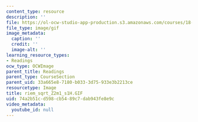 ```yaml
---
content_type: resource
description: ''
file: https://ol-ocw-studio-app-production.s3.amazonaws.com/courses/18-04-complex-variables-with-applications-fall-1999/74a2b51cd598cb5489c7dab943fe8e9c_riem_sqrt_Z2m1_s1H.GIF
file_type: image/gif
image_metadata:
  caption: ''
  credit: ''
  image-alt: ''
learning_resource_types:
- Readings
ocw_type: OCWImage
parent_title: Readings
parent_type: CourseSection
parent_uid: 33a665e8-7180-b033-3d75-933e3b2213ce
resourcetype: Image
title: riem_sqrt_Z2m1_s1H.GIF
uid: 74a2b51c-d598-cb54-89c7-dab943fe8e9c
video_metadata:
  youtube_id: null
---
```

